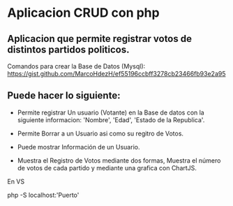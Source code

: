 # Aplicacion CRUD con php

## Aplicacion que permite registrar votos de distintos partidos politicos. 

Comandos para crear la Base de Datos (Mysql):
https://gist.github.com/MarcoHdezH/ef55196ccbff3278cb23466fb93e2a95

## Puede hacer lo siguiente: 

* Permite registrar Un usuario (Votante) en la Base de datos con la siguiente informacion: 'Nombre', 'Edad', 'Estado de la Republica'.

* Permite Borrar a un Usuario asi como su regitro de Votos.

* Puede mostrar Información de un Usuario.

* Muestra el Registro de Votos mediante dos formas, Muestra el número de votos de cada partido y mediante una grafica con ChartJS.



En VS

php -S localhost:'Puerto'
